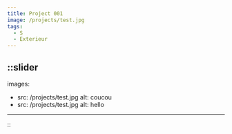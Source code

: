 ```yaml
---
title: Project 001
image: /projects/test.jpg
tags:
  - S
  - Exterieur
---
```


::slider
---
images:
  - src: /projects/test.jpg
    alt: coucou
  - src: /projects/test.jpg
    alt: hello
---
::
